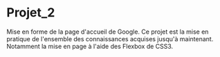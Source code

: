 # Projet_2

Mise en forme de la page d'accueil de Google. Ce projet est la mise en pratique de l'ensemble des connaissances acquises jusqu'à maintenant. Notamment la mise en page à l'aide des Flexbox de CSS3.
